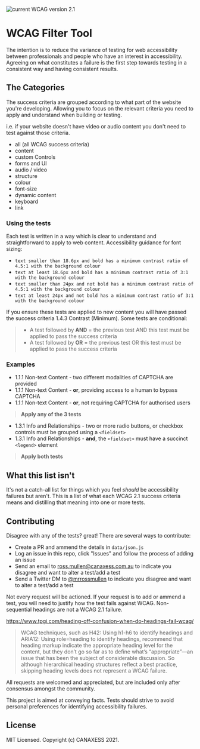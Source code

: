 ![current WCAG version 2.1](https://img.shields.io/badge/current%20version-WCAG%202.1-%230a5470?style=flat)
# WCAG Filter Tool
The intention is to reduce the variance of testing for web accessibility between professionals and people who have an interest in accessibility. Agreeing on what constitutes a failure is the first step towards testing in a consistent way and having consistent results.

## The Categories
The success criteria are grouped according to what part of the website you're developing. Allowing you to focus on the relevant criteria you need to apply and understand when building or testing. 

i.e. if your website doesn't have video or audio content you don't need to test against those criteria.

- all (all WCAG success criteria)
- content
- custom Controls
- forms and UI
- audio / video
- structure
- colour
- font-size
- dynamic content
- keyboard
- link

### Using the tests
Each test is written in a way which is clear to understand and straightforward to apply to web content. Accessibility guidance for font sizing:
- `text smaller than 18.6px and bold has a minimum contrast ratio of 4.5:1 with the background colour`
- `text at least 18.6px and bold has a minimum contrast ratio of 3:1 with the background colour`
- `text smaller than 24px and not bold has a minimum contrast ratio of 4.5:1 with the background colour`
- `text at least 24px and not bold has a minimum contrast ratio of 3:1 with the background colour`

If you ensure these tests are applied to new content you will have passed the success criteria 1.4.3 Contrast (Minimum). 
Some tests are conditional:

> * A test followed by **AND** <other test> = the previous test AND this test must be applied to pass the success criteria
> * A test followed by **OR** <other test> = the previous test OR this test must be applied to pass the success criteria

### Examples

* 1.1.1 Non-text Content - two different modalities of CAPTCHA are provided
* 1.1.1 Non-text Content - **or**, providing access to a human to bypass CAPTCHA
* 1.1.1 Non-text Content - **or**, not requiring CAPTCHA for authorised users  
  
> **Apply any of the 3 tests**

* 1.3.1 Info and Relationships - two or more radio buttons, or checkbox controls must be grouped using a `<fieldset>`
* 1.3.1 Info and Relationships - **and**, the `<fieldset>` must have a succinct `<legend>` element  

> **Apply both tests**
  
## What this list isn't
It's not a catch-all list for things which you feel _should_ be accessibility failures but aren't. This is a list of what each WCAG 2.1 success criteria means and distilling that meaning into one or more tests. 

## Contributing
Disagree with any of the tests? great! There are several ways to contribute:
- Create a PR and ammend the details in `data/json.js`
- Log an issue in this repo, click "Issues" and follow the process of adding an issue
- Send an email to ross.mullen@canaxess.com.au to indicate you disagree and want to alter a test/add a test
- Send a Twitter DM to [@mrrossmullen](https://twitter.com/mrrossmullen?lang=en) to indicate you disagree and want to alter a test/add a test

Not every request will be actioned. If your request is to add or ammend a test, you will need to justify how the test fails against WCAG. Non-sequential headings are not a WCAG 2.1 failure. 

https://www.tpgi.com/heading-off-confusion-when-do-headings-fail-wcag/
> WCAG techniques, such as H42: Using h1-h6 to identify headings and ARIA12: Using role=heading to identify headings, recommend that heading markup indicate the appropriate heading level for the content, but they don’t go so far as to define what’s “appropriate”—an issue that has been the subject of considerable discussion. So although hierarchical heading structures reflect a best practice, skipping heading levels does not represent a WCAG failure.

All requests are welcomed and appreciated, but are included only after consensus amongst the community. 
  
This project is aimed at conveying facts. Tests should strive to avoid personal preferences for identifying accessibility failures.

## License
MIT Licensed. Copyright (c) CANAXESS 2021.
